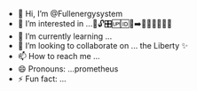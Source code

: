 - 👋 Hi, I’m @Fullenergysystem
- 👀 I’m interested in ...🔑🔓🎛️🆙🆔👱➡️🚀♐🌌🧬💠🔵
- 🌱 I’m currently learning ...
- 💞️ I’m looking to collaborate on ... the Liberty ✨
- 📫 How to reach me ...
- 😄 Pronouns: ...prometheus 
- ⚡ Fun fact: ...

<!---
Fullenergysystem/Fullenergysystem is a ✨ special ✨ repository because its `README.md` (this file) appears on your GitHub profile.
You can click the Preview link to take a look at your changes.
--->
